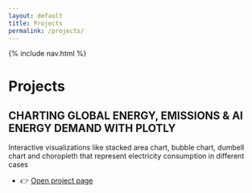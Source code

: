 ```yaml
---
layout: default
title: Projects
permalink: /projects/
---
```


{% include nav.html %}

# Projects

## CHARTING GLOBAL ENERGY, EMISSIONS & AI ENERGY DEMAND WITH PLOTLY

Interactive visualizations like stacked area chart, bubble chart, dumbell chart and choropleth that represent electricity consumption in different cases  

- 👉 [Open project page](/projects/energy-ai/)
